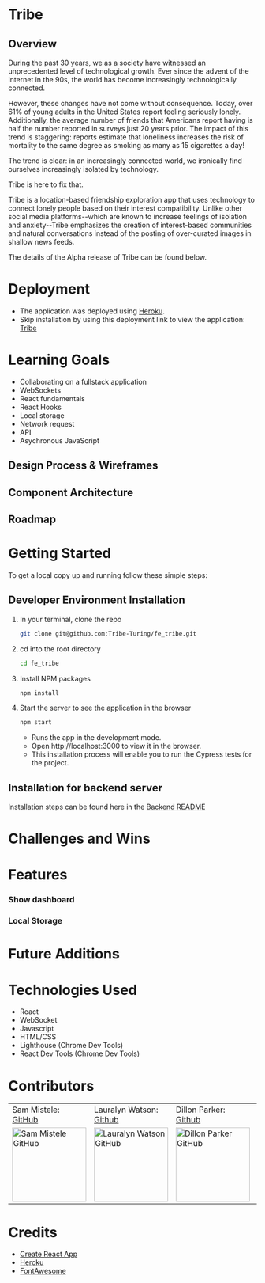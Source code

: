 # Tribe

## Overview

During the past 30 years, we as a society have witnessed an unprecedented level of technological growth.  Ever since the advent of the internet in the 90s, the world has become increasingly technologically connected.

However, these changes have not come without consequence.  Today, over 61% of young adults in the United States report feeling seriously lonely.  Additionally, the average number of friends that Americans report having is half the number reported in surveys just 20 years prior.  The impact of this trend is staggering: reports estimate that loneliness increases the risk of mortality to the same degree as smoking as many as 15 cigarettes a day!

The trend is clear: in an increasingly connected world, we ironically find ourselves increasingly isolated by technology.

Tribe is here to fix that.

Tribe is a location-based friendship exploration app that uses technology to connect lonely people based on their interest compatibility.  Unlike other social media platforms--which are known to increase feelings of isolation and anxiety--Tribe emphasizes the creation of interest-based communities and natural conversations instead of the posting of over-curated images in shallow news feeds.

The details of the Alpha release of Tribe can be found below.

# Deployment
- The application was deployed using [Heroku](https://www.heroku.com/).
- Skip installation by using this deployment link to view the application: [Tribe](https://fe-tribe.herokuapp.com/)

# Learning Goals
- Collaborating on a fullstack application
- WebSockets
- React fundamentals
- React Hooks
- Local storage
- Network request
- API
- Asychronous JavaScript

## Design Process & Wireframes

## Component Architecture

## Roadmap

# Getting Started
To get a local copy up and running follow these simple steps:

## Developer Environment Installation

1. In your terminal, clone the repo
   ```sh
   git clone git@github.com:Tribe-Turing/fe_tribe.git
   ```
2. cd into the root directory
   ```sh
   cd fe_tribe
   ```
3. Install NPM packages
   ```sh
   npm install
   ```
4. Start the server to see the application in the browser
   ```sh
   npm start
   ```
   - Runs the app in the development mode.
   - Open http://localhost:3000 to view it in the browser.
   - This installation process will enable you to run the Cypress tests for the project.

## Installation for backend server
Installation steps can be found here in the [Backend README](https://github.com/Tribe-Turing/be_tribe#readme)

# Challenges and Wins

# Features

### Show dashboard

### Local Storage

# Future Additions

# Technologies Used
- React
- WebSocket
- Javascript
- HTML/CSS
- Lighthouse (Chrome Dev Tools)
- React Dev Tools (Chrome Dev Tools)

# Contributors
<table>
    <tr>
<!--         <td> Sam Ivari: <a href="https://github.com/samivari">GitHub</td> -->
        <td> Sam Mistele: <a href="https://github.com/SamusMist">GitHub</td>
<!--         <td> Gunnar Sorensen: <a href="https://github.com/glsorensen">GitHub</td> -->
<!--         <td> Eldridge Turambi: <a href="https://github.com/Eldridge-Turambi">Github</td> -->
        <td> Lauralyn Watson: <a href="https://github.com/lswatson16">Github</td>
        <td> Dillon Parker: <a href="https://github.com/Prkr93">Github</td>
        <td> Andrew Musselman: <a href="https://github.com/Andrew-Musselman">Github</td>
        <td> Rory Magee: <a href="https://github.com/roryemagee1">Github</td>
    </tr>
<!--  <td><img src="https://avatars.githubusercontent.com/u/87387139?v=4" alt="Sam Ivari GitHub" -->
<!--  width="150" height="auto" /></td> -->
 <td><img src="https://avatars.githubusercontent.com/u/89484102?v=4" alt="Sam Mistele GitHub"
 width="150" height="auto" /></td>
<!--  <td><img src="https://avatars.githubusercontent.com/u/81265307?v=4" alt="Gunnar Sorensen GitHub" -->
<!--  width="150" height="auto" /></td> -->
<!--  <td><img src="https://avatars.githubusercontent.com/u/87398716?v=4" alt="Eldridge Turambi GitHub" -->
<!--  width="150" height="auto" /></td> -->
 <td><img src="https://avatars.githubusercontent.com/u/93230374?v=4" alt="Lauralyn Watson GitHub"
 width="150" height="auto" /></td>
 <td><img src="https://avatars.githubusercontent.com/u/90285348?v=4" alt="Dillon Parker GitHub"
 width="150" height="auto" /></td>
 <td><img src="https://avatars.githubusercontent.com/u/92277979?v=4" alt="Andrew Musselman GitHub"
 width="150" height="auto" /></td>
 <td><img src="https://avatars.githubusercontent.com/u/92283709?v=4" alt="Rory Magee GitHub"
 width="150" height="auto" /></td>
</table>

# Credits
- [Create React App](https://create-react-app.dev/)
- [Heroku](https://www.heroku.com/)
- [FontAwesome](https://fontawesome.com/)
